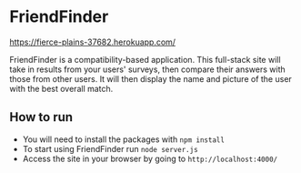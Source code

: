 # FriendFinder
https://fierce-plains-37682.herokuapp.com/

FriendFinder is a compatibility-based application. This full-stack site will take in results from your users' surveys, then compare their answers with those from other users. It will then display the name and picture of the user with the best overall match.

## How to run
- You will need to install the packages with `npm install`
- To start using FriendFinder run `node server.js`
- Access the site in your browser by going to `http://localhost:4000/`
